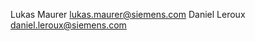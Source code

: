 <!--
SPDX-FileCopyrightText: 2024 Siemens AG

SPDX-License-Identifier: MIT

This source code is licensed under the MIT license found in the
LICENSE file in the root directory of this source tree.
-->

Lukas Maurer <lukas.maurer@siemens.com>
Daniel Leroux <daniel.leroux@siemens.com>
